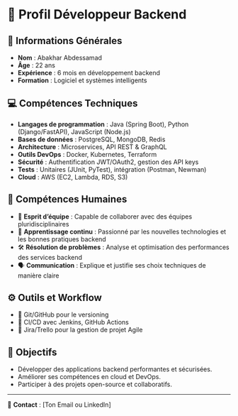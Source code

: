 # 🚀 Profil Développeur Backend

## 👤 Informations Générales
- **Nom** : Abakhar Abdessamad  
- **Âge** : 22 ans  
- **Expérience** : 6 mois en développement backend  
- **Formation** : Logiciel et systèmes intelligents  

## 💻 Compétences Techniques
- **Langages de programmation** : Java (Spring Boot), Python (Django/FastAPI), JavaScript (Node.js)
- **Bases de données** : PostgreSQL, MongoDB, Redis
- **Architecture** : Microservices, API REST & GraphQL
- **Outils DevOps** : Docker, Kubernetes, Terraform
- **Sécurité** : Authentification JWT/OAuth2, gestion des API keys
- **Tests** : Unitaires (JUnit, PyTest), intégration (Postman, Newman)
- **Cloud** : AWS (EC2, Lambda, RDS, S3)

## 🤝 Compétences Humaines
- 🚀 **Esprit d’équipe** : Capable de collaborer avec des équipes pluridisciplinaires
- 📖 **Apprentissage continu** : Passionné par les nouvelles technologies et les bonnes pratiques backend
- 🛠 **Résolution de problèmes** : Analyse et optimisation des performances des services backend
- 🗣 **Communication** : Explique et justifie ses choix techniques de manière claire

## ⚙️ Outils et Workflow
- 🔹 Git/GitHub pour le versioning
- 🔹 CI/CD avec Jenkins, GitHub Actions
- 🔹 Jira/Trello pour la gestion de projet Agile

## 🎯 Objectifs
- Développer des applications backend performantes et sécurisées.
- Améliorer ses compétences en cloud et DevOps.
- Participer à des projets open-source et collaboratifs.

---
📩 **Contact** : [Ton Email ou LinkedIn]
